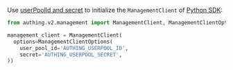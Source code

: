 Use [userPoolId and secret](/guides/faqs/get-userpool-id-and-secret.md) to initialize the `ManagementClient` of [Python SDK](/reference/sdk-for-python/):

```python
from authing.v2.management import ManagementClient, ManagementClientOptions

management_client = ManagementClient(
  options=ManagementClientOptions(
    user_pool_id='AUTHING_USERPOOL_ID',
    secret='AUTHING_USERPOOL_SECRET',
))
```
